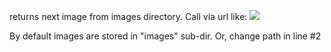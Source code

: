 returns next image from images directory. 
Call via url like:
<img src="script-url">

By default images are stored in "images" sub-dir. Or, change path in line #2